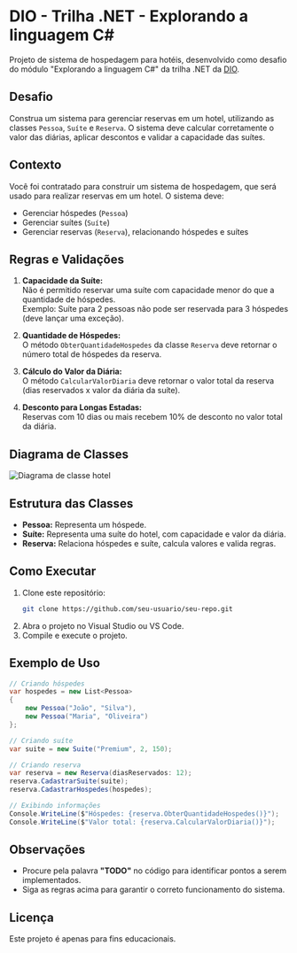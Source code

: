 # DIO - Trilha .NET - Explorando a linguagem C#

Projeto de sistema de hospedagem para hotéis, desenvolvido como desafio do módulo "Explorando a linguagem C#" da trilha .NET da [DIO](https://www.dio.me).

## Desafio

Construa um sistema para gerenciar reservas em um hotel, utilizando as classes `Pessoa`, `Suíte` e `Reserva`. O sistema deve calcular corretamente o valor das diárias, aplicar descontos e validar a capacidade das suítes.

## Contexto

Você foi contratado para construir um sistema de hospedagem, que será usado para realizar reservas em um hotel. O sistema deve:

- Gerenciar hóspedes (`Pessoa`)
- Gerenciar suítes (`Suíte`)
- Gerenciar reservas (`Reserva`), relacionando hóspedes e suítes

## Regras e Validações

1. **Capacidade da Suíte:**  
   Não é permitido reservar uma suíte com capacidade menor do que a quantidade de hóspedes.  
   Exemplo: Suíte para 2 pessoas não pode ser reservada para 3 hóspedes (deve lançar uma exceção).

2. **Quantidade de Hóspedes:**  
   O método `ObterQuantidadeHospedes` da classe `Reserva` deve retornar o número total de hóspedes da reserva.

3. **Cálculo do Valor da Diária:**  
   O método `CalcularValorDiaria` deve retornar o valor total da reserva (dias reservados x valor da diária da suíte).

4. **Desconto para Longas Estadas:**  
   Reservas com 10 dias ou mais recebem 10% de desconto no valor total da diária.

## Diagrama de Classes

![Diagrama de classe hotel](diagrama_classe_hotel.png)

## Estrutura das Classes

- **Pessoa:** Representa um hóspede.
- **Suíte:** Representa uma suíte do hotel, com capacidade e valor da diária.
- **Reserva:** Relaciona hóspedes e suíte, calcula valores e valida regras.

## Como Executar

1. Clone este repositório:
   ```bash
   git clone https://github.com/seu-usuario/seu-repo.git
   ```
2. Abra o projeto no Visual Studio ou VS Code.
3. Compile e execute o projeto.

## Exemplo de Uso

```csharp
// Criando hóspedes
var hospedes = new List<Pessoa>
{
    new Pessoa("João", "Silva"),
    new Pessoa("Maria", "Oliveira")
};

// Criando suíte
var suite = new Suite("Premium", 2, 150);

// Criando reserva
var reserva = new Reserva(diasReservados: 12);
reserva.CadastrarSuite(suite);
reserva.CadastrarHospedes(hospedes);

// Exibindo informações
Console.WriteLine($"Hóspedes: {reserva.ObterQuantidadeHospedes()}");
Console.WriteLine($"Valor total: {reserva.CalcularValorDiaria()}");
```

## Observações

- Procure pela palavra **"TODO"** no código para identificar pontos a serem implementados.
- Siga as regras acima para garantir o correto funcionamento do sistema.

## Licença

Este projeto é apenas para fins educacionais.

